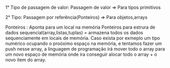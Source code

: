 1° Tipo de passagem de valor:
    Passagem de valor => Para tipos primitivos

2° Tipo:
    Passagem por referência(Ponteiros) => Para objetos,arrays

Ponteiros : Aponta para um local na memória
Ponteiros para estrura de dados sequencial(array,listas,tuplas) = armazena todos os dados sequenciamente em locais de memória.
Caso exista por exmeplo um tipo numérico ocupando o proóximo espaço na memória, e tentamos fazer um push nesse array, a linguagem de programação irá mover todo o array para um novo espaço de memória onde ira conseguir alocar todo o array + o novo item do array.



